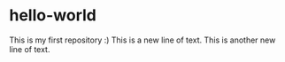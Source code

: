 # hello-world
This is my first repository :)
This is a new line of text.
This is another new line of text.
